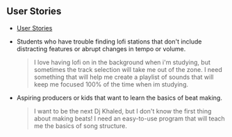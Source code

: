 ## User Stories
* [User Stories](user-stories.md) 

* Students who have trouble finding lofi stations that don't include distracting features or abrupt changes in tempo or volume.
	
	> I love having lofi on in the background when i'm studying, but sometimes the track selection will take me out of the zone. I need something that will help me create a playlist of sounds that will keep me focused 100% of the time when im studying.

* Aspiring producers or kids that want to learn the basics of beat making.

	> I want to be the next Dj Khaled, but I don't know the first thing about making beats! I need an easy-to-use program that will teach me the basics of song structure.
	